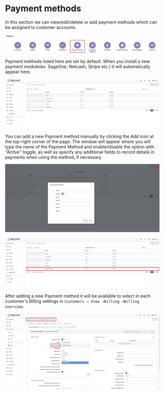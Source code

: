 Payment methods
=============

In this section we can view/edit/delete or add payment methods which can be assigned to customer accounts.

![Main menu](icon.png)


Payment methods listed here are set by default. When you install a new payment module(ex. SageOne, Netcash, Stripe etc.) it will automatically appear here.  

![List of methods](list.png)

You can add a new Payment method manually by clicking the *Add* icon at the top-right corner of the page.  The window will appear where you will type the name of the Payment Method and enable/disable the option with *"Active"* toggle, as well as specify any additional fields to record details in payments when using the method, if necessary.

![Create payment method](add.png)

![list of methods](list1.png)

After adding a new Payment method it will be available to select in each customer's Billing settings in `Customers → View →Billing →Billing overview`.

![Selected](billing.png)
